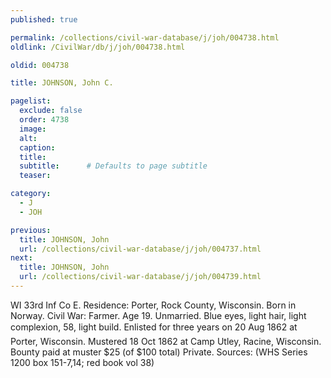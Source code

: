 ```yaml
---
published: true

permalink: /collections/civil-war-database/j/joh/004738.html
oldlink: /CivilWar/db/j/joh/004738.html

oldid: 004738

title: JOHNSON, John C.

pagelist:
  exclude: false
  order: 4738
  image: 
  alt:
  caption:
  title:
  subtitle:      # Defaults to page subtitle
  teaser:

category: 
  - J 
  - JOH

previous:
  title: JOHNSON, John
  url: /collections/civil-war-database/j/joh/004737.html  
next:
  title: JOHNSON, John
  url: /collections/civil-war-database/j/joh/004739.html   
---
```

WI 33rd Inf Co E. Residence: Porter, Rock County, Wisconsin. Born in Norway. Civil War: Farmer. Age 19. Unmarried. Blue eyes, light hair, light complexion, 5&#146;8&#148;, light build. Enlisted for three years on 20 Aug 1862 at Porter, Wisconsin. Mustered 18 Oct 1862 at Camp Utley, Racine, Wisconsin. Bounty paid at muster $25 (of $100 total) Private. Sources: (WHS Series 1200 box 151-7,14; red book vol 38)